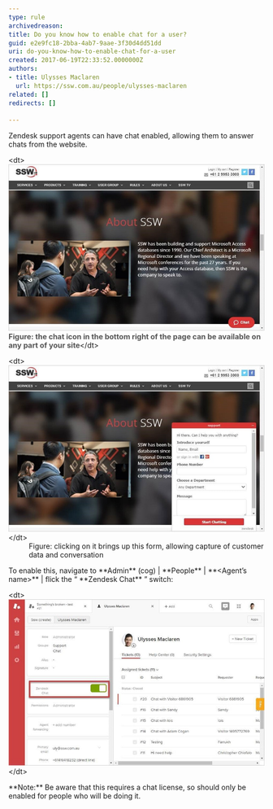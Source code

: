 ```yaml
---
type: rule
archivedreason: 
title: Do you know how to enable chat for a user?
guid: e2e9fc18-2bba-4ab7-9aae-3f30d4dd51dd
uri: do-you-know-how-to-enable-chat-for-a-user
created: 2017-06-19T22:33:52.0000000Z
authors:
- title: Ulysses Maclaren
  url: https://ssw.com.au/people/ulysses-maclaren
related: []
redirects: []

---
```


Zendesk support agents can have chat enabled, allowing them to answer chats from the website.

<!--endintro-->
<dl class="image">&lt;dt&gt;<img src="zendesk-enable-chat-1-min.jpg" alt="zendesk-enable-chat-1-min.jpg"><span style="color:#555555;font-size:0.9rem;font-weight:bold;">Figure: the chat icon in the bottom right of the page can be available on any part of your site</span>&lt;/dt&gt;</dl><dl class="image">&lt;dt&gt;<img src="zendesk-enable-chat-2-min.jpg" alt="zendesk-enable-chat-2-min.jpg">&lt;/dt&gt;<dd>Figure: clicking on it brings up this form, allowing capture of customer data and conversation</dd></dl>
To enable this, navigate to      **Admin** (cog) |      **People** |      **&lt;Agent’s name&gt;** | flick the “ **Zendesk Chat** ” switch:
<dl class="image">&lt;dt&gt;<img src="zendesk-enable-chat-3-min.jpg" alt="zendesk-enable-chat-3-min.jpg">&lt;/dt&gt;</dl>
**Note:** Be aware that this requires a chat license, so should only be enabled for people who will be doing it.
